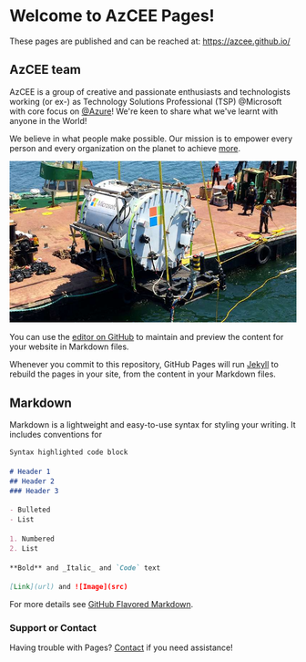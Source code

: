 # Welcome to AzCEE Pages!

These pages are published and can be reached at: https://azcee.github.io/

## AzCEE team

AzCEE is a group of creative and passionate enthusiasts and technologists working (or ex-) as Technology Solutions Professional (TSP) @Microsoft with core focus on [@Azure](https://portal.azure.com)! We're keen to share what we've learnt with anyone in the World!

We believe in what people make possible. Our mission is to empower every person and every organization on the planet to achieve [more](https://www.microsoft.com/en-us/about).

![Microsoft's submarine datacenter](assets/images/layout/submarine.jpg)

You can use the [editor on GitHub](https://github.com/AzCEE/azcee.github.io) to maintain and preview the content for your website in Markdown files.

Whenever you commit to this repository, GitHub Pages will run [Jekyll](https://jekyllrb.com/) to rebuild the pages in your site, from the content in your Markdown files.

## Markdown

Markdown is a lightweight and easy-to-use syntax for styling your writing. It includes conventions for

```markdown
Syntax highlighted code block

# Header 1
## Header 2
### Header 3

- Bulleted
- List

1. Numbered
2. List

**Bold** and _Italic_ and `Code` text

[Link](url) and ![Image](src)
```

For more details see [GitHub Flavored Markdown](https://guides.github.com/features/mastering-markdown/).

### Support or Contact

Having trouble with Pages? [Contact](https://github.com/erudinsky) if you need assistance!
